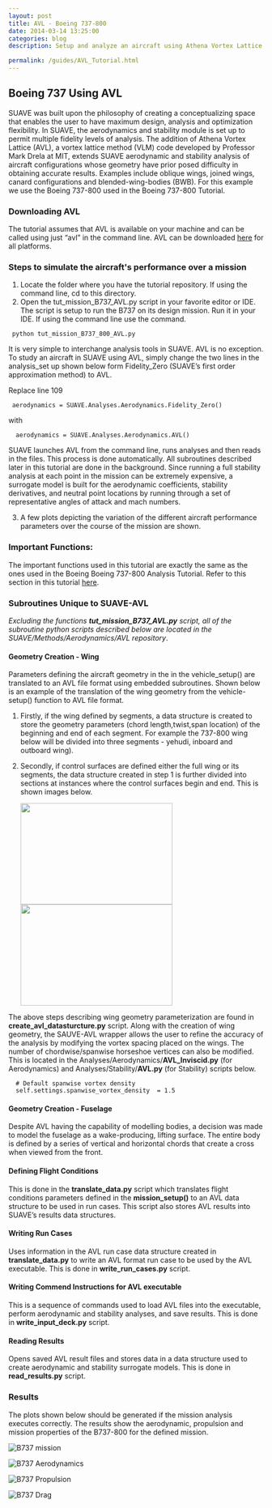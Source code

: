 ```yaml
---
layout: post
title: AVL - Boeing 737-800
date: 2014-03-14 13:25:00
categories: blog
description: Setup and analyze an aircraft using Athena Vortex Lattice (AVL)

permalink: /guides/AVL_Tutorial.html
---
```


<link rel="stylesheet" href="//cdn.jsdelivr.net/highlight.js/8.6/styles/default.min.css">
<script src="//cdn.jsdelivr.net/highlight.js/8.6/highlight.min.js"></script>
<script>hljs.initHighlightingOnLoad();</script>

## Boeing 737 Using AVL

SUAVE was built upon the philosophy of creating a conceptualizing space that enables the user to have maximum design, 
analysis and optimization flexibility. In SUAVE, the aerodynamics and stability module is set up to permit multiple fidelity
levels of analysis. The addition of  Athena Vortex Lattice (AVL), a vortex lattice method (VLM) code developed by Professor
Mark Drela at MIT, extends SUAVE aerodynamic and stability analysis of aircraft configurations whose geometry have prior 
posed difficulty in obtaining accurate results. Examples include oblique wings, joined wings, canard configurations and 
blended-wing-bodies (BWB). For this example we use the Boeing 737-800 used in the Boeing 737-800 Tutorial. 

### Downloading AVL
The tutorial assumes that AVL is available on your machine and can be called using just “avl” in the command line. AVL can be downloaded [here](http://web.mit.edu/drela/Public/web/avl/) for all platforms. 

### Steps to simulate the aircraft's performance over a mission 
1. Locate the folder where you have the tutorial repository. If using the command line, cd to this directory.
2. Open the tut_mission_B737_AVL.py script in your favorite editor or IDE. The script is setup to run the B737 on its design
mission. Run it in your IDE. If using the command line use the command.

<pre><code class="python"> python tut_mission_B737_800_AVL.py  </code></pre>

It is very simple to interchange analysis tools in SUAVE. AVL is no exception. To study an aircraft in SUAVE using AVL, simply change the two lines in the analysis_set up shown below form Fidelity_Zero (SUAVE’s first order approximation method) to AVL.

Replace line 109        
<pre><code class="python"> aerodynamics = SUAVE.Analyses.Aerodynamics.Fidelity_Zero() </code></pre>
with    
<pre><code class="python">  aerodynamics = SUAVE.Analyses.Aerodynamics.AVL() </code></pre>

SUAVE launches AVL from the command line, runs analyses and then reads in the files. This process is done automatically. All
subroutines described later in this tutorial are done in the background. Since running a full stability analysis at each 
point in the mission can be extremely expensive, a surrogate model is built for the aerodynamic coefficients, stability
derivatives, and neutral point locations by running through a set of representative angles of attack and mach numbers. 

3. A few plots depicting the variation of the different aircraft performance parameters over the course of the mission are shown.

### Important Functions: 
The important functions used in this tutorial are exactly the same as the ones used in the Boeing Boeing 737-800 Analysis 
Tutorial. Refer to this section in this tutorial [here](http://suave.stanford.edu/guides/boeing_737-800.html). 
### Subroutines Unique to SUAVE-AVL
*Excluding the functions **tut_mission_B737_AVL.py** script, all of the subroutine python scripts described below are located
in the SUAVE/Methods/Aerodynamics/AVL repository*. 
#### Geometry Creation - Wing 
Parameters defining the aircraft geometry in the in the vehicle_setup() are translated to an AVL file format using embedded 
subroutines. Shown below is an example of the translation of the wing geometry from the vehicle-setup() function to AVL file
format.
1. Firstly, if the wing defined by segments, a data structure is created to store the geometry parameters (chord length,twist,span location) of the beginning and end of each segment. For example the 737-800 wing below will be divided into three segments - yehudi, inboard and outboard wing). 
2. Secondly, if control surfaces are defined either the full wing or its segments, the data structure created in step 1 is 
further divided into sections at instances where the control surfaces begin and end. This is shown images below.


     <img src="https://github.com/suavecode/suavecode.github.io/blob/develop/images/B737_avl.JPG" width="300" height="200">
      <img src="https://github.com/suavecode/suavecode.github.io/blob/develop/images/B737_avl_wing.JPG" width="300" height="200">

The above steps describing wing geometry parameterization are found in **create_avl_datasturcture.py** script. Along with 
the creation of wing geometry, the SAUVE-AVL wrapper allows the user to refine the accuracy of the analysis by modifying the
vortex spacing placed on the wings. The number of chordwise/spanwise horseshoe vertices can also be modified. This is located in the Analyses/Aerodynamics/**AVL_Inviscid.py** (for Aerodynamics)  and Analyses/Stability/**AVL.py** (for Stability) scripts below.  
<pre><code class="python">  # Default spanwise vortex density 
  self.settings.spanwise_vortex_density  = 1.5
</code></pre>

#### Geometry Creation - Fuselage 
Despite AVL having the capability of modelling bodies, a decision was made to model the fuselage as a wake-producing, lifting surface. The entire body is defined by a series of vertical and horizontal chords that create a cross when viewed from the front. 

#### Defining Flight Conditions
This is done in the **translate_data.py** script which translates flight conditions parameters defined in the 
**mission_setup()** to an AVL data structure to be used in run cases. This script also stores AVL results into SUAVE’s 
results data structures.  
#### Writing Run Cases 
Uses information in the AVL run case data structure created in **translate_data.py**  to write an AVL format run case to be
used by the AVL executable. This is done in **write_run_cases.py** script. 
#### Writing Commend Instructions for AVL executable
This is a sequence of commands used to load AVL files into the executable, perform aerodynamic and stability analyses, and 
save results. This is done in **write_input_deck.py** script.
#### Reading Results
Opens saved AVL result files and stores data in a data structure used to create aerodynamic and stability surrogate models.
This is done in **read_results.py** script.

### Results
The plots shown below should be generated if the mission analysis executes correctly. The results show the aerodynamic, propulsion and mission properties of the B737-800 for the defined mission.


![B737 mission](/images/B737_AVL_Altitude_sfc_weight.png)

![B737 Aerodynamics](/images/B737_AVL_Aerodynamic_Coefficients.png)

![B737 Propulsion](/images/B737_AVL_Aerodynamic_Forces.png)

![B737 Drag](/images/B737_AVL_Drag_Components.png)
